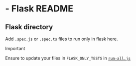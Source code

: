 # - Flask README
## Flask directory
Add `.spec.js` or `.spec.ts` files to run only in flask here.

> [!IMPORTANT]
> Ensure to update your files in `FLASK_ONLY_TESTS` in
> [`run-all.js`](https://github.com/MetaMask/metamask-extension/blob/develop/test/e2e/run-all.js)
